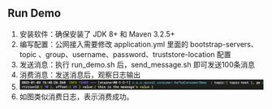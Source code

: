 ## Run Demo
1. 安装软件：确保安装了 JDK 8+ 和 Maven 3.2.5+
2. 编写配置：公网接入需要修改 application.yml 里面的 bootstrap-servers、 topic 、group、username、password、truststore-location 配置
3. 发送消息：执行 run_demo.sh 后，send_message.sh 即可发送100条消息
4. 消费消息：发送消息后，观察日志输出
5. ![img.png](img.png)
6. 如图类似消费日志，表示消费成功。








	


